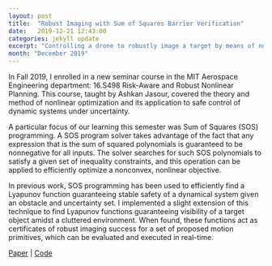 ```yaml
---
layout: post
title:  "Robust Imaging with Sum of Squares Barrier Verification"
date:   2019-12-21 12:43:00
categories: jekyll update
excerpt: "Controlling a drone to robustly image a target by means of nonlinear optimization."
month: "December 2019"
---
```


In Fall 2019, I enrolled in a new seminar course in the MIT Aerospace Engineering department: 16.S498 Risk-Aware and Robust Nonlinear Planning. This course, taught by Ashkan Jasour, covered the theory and method of nonlinear optimization and its application to safe control of dynamic systems under uncertainty.

A particular focus of our learning this semester was Sum of Squares (SOS) programming. A SOS program solver takes advantage of the fact that any expression that is the sum of squared polynomials is guaranteed to be nonnegative for all inputs. The solver searches for such SOS polynomials to satisfy a given set of inequality constraints, and this operation can be applied to efficiently optimize a nonconvex, nonlinear objective.

In previous work, SOS programming has been used to efficiently find a Lyapunov function guaranteeing stable safety of a dynamical system given an obstacle and uncertainty set. I implemented a slight extension of this technique to find Lyapunov functions guaranteeing visibility of a target object amidst a cluttered environment. When found, these functions act as certificates of robust imaging success for a set of proposed motion primitives, which can be evaluated and executed in real-time.

[Paper](https://github.com/gmargo11/robust-imaging/blob/master/paper.pdf "Paper") \| [Code](https://github.com/gmargo11/robust-imaging "Code")